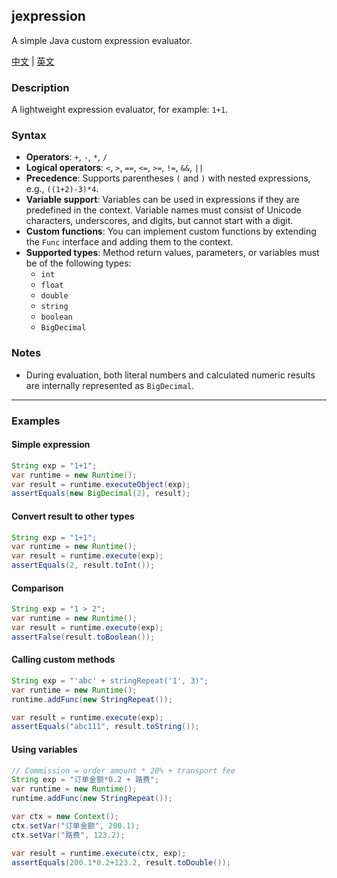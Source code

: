 ## jexpression
A simple Java custom expression evaluator.

[中文](../README.md) | [英文](./readme_en.md)

### Description

A lightweight expression evaluator, for example: `1+1`.

### Syntax

- **Operators**: `+`, `-`, `*`, `/`
- **Logical operators**: `<`, `>`, `==`, `<=`, `>=`, `!=`, `&&`, `||`
- **Precedence**: Supports parentheses `(` and `)` with nested expressions, e.g., `((1+2)-3)*4`.
- **Variable support**: Variables can be used in expressions if they are predefined in the context. Variable names must consist of Unicode characters, underscores, and digits, but cannot start with a digit.
- **Custom functions**: You can implement custom functions by extending the `Func` interface and adding them to the context.
- **Supported types**: Method return values, parameters, or variables must be of the following types:
    - `int`
    - `float`
    - `double`
    - `string`
    - `boolean`
    - `BigDecimal`

### Notes

- During evaluation, both literal numbers and calculated numeric results are internally represented as `BigDecimal`.

---

### Examples

#### Simple expression

```java
String exp = "1+1";
var runtime = new Runtime();
var result = runtime.executeObject(exp);
assertEquals(new BigDecimal(2), result);
```

#### Convert result to other types

```java
String exp = "1+1";
var runtime = new Runtime();
var result = runtime.execute(exp);
assertEquals(2, result.toInt());
```

#### Comparison

```java
String exp = "1 > 2";
var runtime = new Runtime();
var result = runtime.execute(exp);
assertFalse(result.toBoolean());
```

#### Calling custom methods

```java
String exp = "'abc' + stringRepeat('1', 3)";
var runtime = new Runtime();
runtime.addFunc(new StringRepeat());

var result = runtime.execute(exp);
assertEquals("abc111", result.toString());
```

#### Using variables

```java
// Commission = order amount * 20% + transport fee
String exp = "订单金额*0.2 + 路费";
var runtime = new Runtime();
runtime.addFunc(new StringRepeat());

var ctx = new Context();
ctx.setVar("订单金额", 200.1);
ctx.setVar("路费", 123.2);

var result = runtime.execute(ctx, exp);
assertEquals(200.1*0.2+123.2, result.toDouble());
```